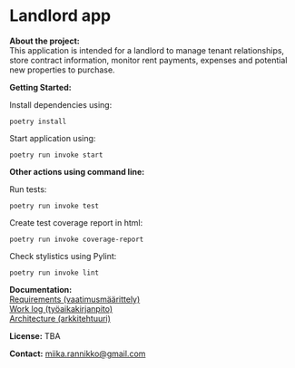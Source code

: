 # Landlord app

**About the project:**<br>
This application is intended for a landlord to manage tenant relationships, store contract information, monitor rent payments, expenses and potential new properties to purchase.

**Getting Started:** <br>

Install dependencies using:
```
poetry install
```
Start application using:
```
poetry run invoke start
```

**Other actions using command line:** <br>

Run tests:
```
poetry run invoke test
```
Create test coverage report in html:
```
poetry run invoke coverage-report
```
Check stylistics using Pylint:
```
poetry run invoke lint
```

**Documentation:** <br>
[Requirements (vaatimusmäärittely)](https://github.com/miikara/landlord/blob/master/documentation/requirements.MD)<br>
[Work log (työaikakirjanpito)](https://github.com/miikara/landlord/blob/master/documentation/work_log.MD)<br>
[Architecture (arkkitehtuuri)](https://github.com/miikara/landlord/blob/master/documentation/architecture.MD)


**License:** TBA <br>

**Contact:** miika.rannikko@gmail.com